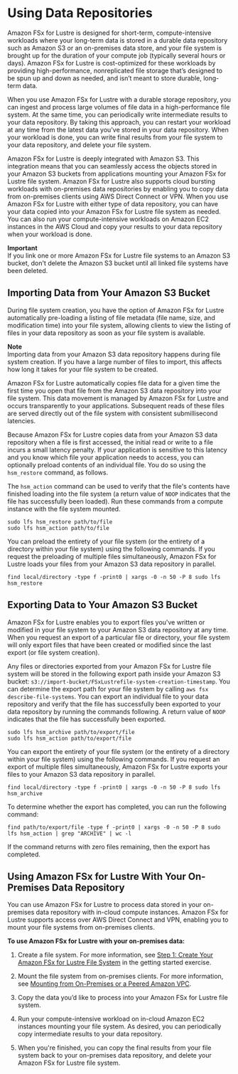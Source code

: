 # Using Data Repositories<a name="fsx-data-repositories"></a>

Amazon FSx for Lustre is designed for short\-term, compute\-intensive workloads where your long\-term data is stored in a durable data repository such as Amazon S3 or an on\-premises data store, and your file system is brought up for the duration of your compute job \(typically several hours or days\)\. Amazon FSx for Lustre is cost\-optimized for these workloads by providing high\-performance, nonreplicated file storage that’s designed to be spun up and down as needed, and isn’t meant to store durable, long\-term data\.

When you use Amazon FSx for Lustre with a durable storage repository, you can ingest and process large volumes of file data in a high\-performance file system\. At the same time, you can periodically write intermediate results to your data repository\. By taking this approach, you can restart your workload at any time from the latest data you've stored in your data repository\. When your workload is done, you can write final results from your file system to your data repository, and delete your file system\.

Amazon FSx for Lustre is deeply integrated with Amazon S3\. This integration means that you can seamlessly access the objects stored in your Amazon S3 buckets from applications mounting your Amazon FSx for Lustre file system\. Amazon FSx for Lustre also supports cloud bursting workloads with on\-premises data repositories by enabling you to copy data from on\-premises clients using AWS Direct Connect or VPN\. When you use Amazon FSx for Lustre with either type of data repository, you can have your data copied into your Amazon FSx for Lustre file system as needed\. You can also run your compute\-intensive workloads on Amazon EC2 instances in the AWS Cloud and copy your results to your data repository when your workload is done\.

**Important**  
If you link one or more Amazon FSx for Lustre file systems to an Amazon S3 bucket, don't delete the Amazon S3 bucket until all linked file systems have been deleted\.

## Importing Data from Your Amazon S3 Bucket<a name="import-data-repository"></a>

During file system creation, you have the option of Amazon FSx for Lustre automatically pre\-loading a listing of file metadata \(file name, size, and modification time\) into your file system, allowing clients to view the listing of files in your data repository as soon as your file system is available\.

**Note**  
Importing data from your Amazon S3 data repository happens during file system creation\. If you have a large number of files to import, this affects how long it takes for your file system to be created\.

Amazon FSx for Lustre automatically copies file data for a given time the first time you open that file from the Amazon S3 data repository into your file system\. This data movement is managed by Amazon FSx for Lustre and occurs transparently to your applications\. Subsequent reads of these files are served directly out of the file system with consistent submillisecond latencies\.

Because Amazon FSx for Lustre copies data from your Amazon S3 data repository when a file is first accessed, the initial read or write to a file incurs a small latency penalty\. If your application is sensitive to this latency and you know which file your application needs to access, you can optionally preload contents of an individual file\. You do so using the `hsm_restore` command, as follows\.

The `hsm_action` command can be used to verify that the file's contents have finished loading into the file system \(a return value of `NOOP` indicates that the file has successfully been loaded\)\. Run these commands from a compute instance with the file system mounted\.

```
sudo lfs hsm_restore path/to/file
sudo lfs hsm_action path/to/file
```

You can preload the entirety of your file system \(or the entirety of a directory within your file system\) using the following commands\. If you request the preloading of multiple files simultaneously, Amazon FSx for Lustre loads your files from your Amazon S3 data repository in parallel\.

```
find local/directory -type f -print0 | xargs -0 -n 50 -P 8 sudo lfs hsm_restore
```

## Exporting Data to Your Amazon S3 Bucket<a name="export-data-repository"></a>

Amazon FSx for Lustre enables you to export files you've written or modified in your file system to your Amazon S3 data repository at any time\. When you request an export of a particular file or directory, your file system will only export files that have been created or modified since the last export \(or file system creation\)\.

Any files or directories exported from your Amazon FSx for Lustre file system will be stored in the following export path inside your Amazon S3 bucket: `s3://import-bucket/FSxLustrefile-system-creation-timestamp`\. You can determine the export path for your file system by calling `aws fsx describe-file-systems`\. You can export an individual file to your data repository and verify that the file has successfully been exported to your data repository by running the commands following\. A return value of `NOOP` indicates that the file has successfully been exported\.

```
sudo lfs hsm_archive path/to/export/file
sudo lfs hsm_action path/to/export/file
```

You can export the entirety of your file system \(or the entirety of a directory within your file system\) using the following commands\. If you request an export of multiple files simultaneously, Amazon FSx for Lustre exports your files to your Amazon S3 data repository in parallel\.

```
find local/directory -type f -print0 | xargs -0 -n 50 -P 8 sudo lfs hsm_archive
```

To determine whether the export has completed, you can run the following command:

```
find path/to/export/file -type f -print0 | xargs -0 -n 50 -P 8 sudo lfs hsm_action | grep "ARCHIVE" | wc -l
```

If the command returns with zero files remaining, then the export has completed\.

## Using Amazon FSx for Lustre With Your On\-Premises Data Repository<a name="fsx-on-premises"></a>

You can use Amazon FSx for Lustre to process data stored in your on\-premises data repository with in\-cloud compute instances\. Amazon FSx for Lustre supports access over AWS Direct Connect and VPN, enabling you to mount your file systems from on\-premises clients\.

**To use Amazon FSx for Lustre with your on\-premises data:**

1. Create a file system\. For more information, see [Step 1: Create Your Amazon FSx for Lustre File System](getting-started.md#getting-started-step1) in the getting started exercise\.

1. Mount the file system from on\-premises clients\. For more information, see [Mounting from On\-Premises or a Peered Amazon VPC](mounting-on-premises.md)\.

1. Copy the data you’d like to process into your Amazon FSx for Lustre file system\.

1. Run your compute\-intensive workload on in\-cloud Amazon EC2 instances mounting your file system\. As desired, you can periodically copy intermediate results to your data repository\.

1. When you're finished, you can copy the final results from your file system back to your on\-premises data repository, and delete your Amazon FSx for Lustre file system\.